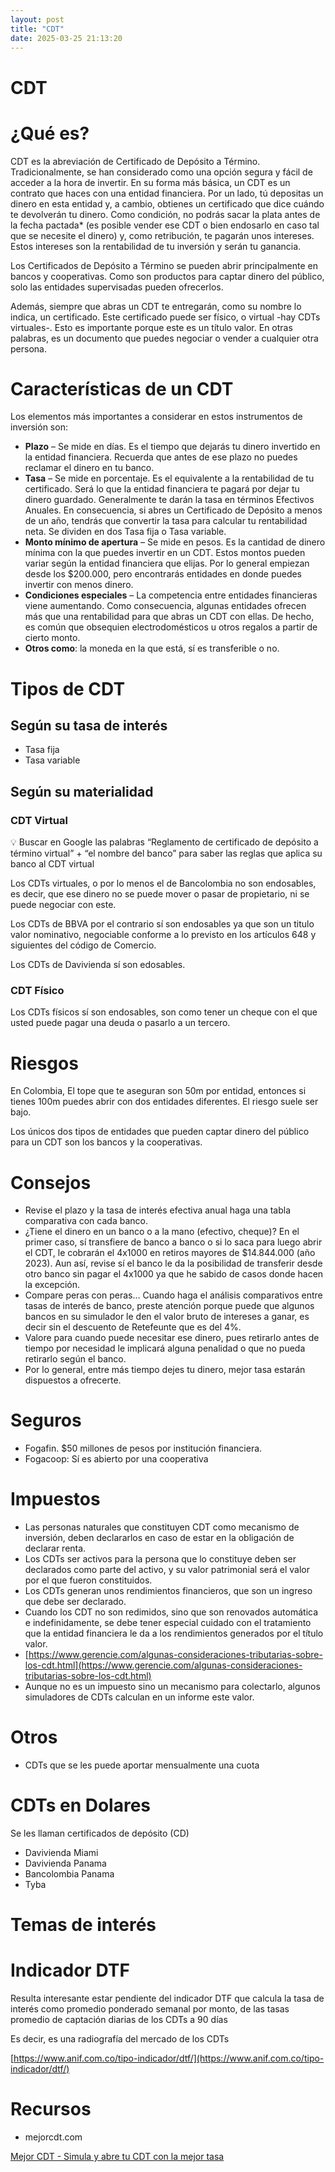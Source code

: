 ```yaml
---
layout: post
title: "CDT"
date: 2025-03-25 21:13:20
---
```


# CDT

# ¿Qué es?

CDT es la abreviación de Certificado de Depósito a Término. Tradicionalmente, se han considerado como una opción segura y fácil de acceder a la hora de invertir. En su forma más básica, un CDT es un contrato que haces con una entidad financiera. Por un lado, tú depositas un dinero en esta entidad y, a cambio, obtienes un certificado que dice cuándo te devolverán tu dinero. Como condición, no podrás sacar la plata antes de la fecha pactada* (es posible vender ese CDT o bien endosarlo en caso tal que se necesite el dinero) y, como retribución, te pagarán unos intereses. Estos intereses son la rentabilidad de tu inversión y serán tu ganancia.

Los Certificados de Depósito a Término se pueden abrir principalmente en bancos y cooperativas. Como son productos para captar dinero del público, solo las entidades supervisadas pueden ofrecerlos.

Además, siempre que abras un CDT te entregarán, como su nombre lo indica, un certificado. Este certificado puede ser físico, o virtual -hay CDTs virtuales-. Esto es importante porque este es un título valor. En otras palabras, es un documento que puedes negociar o vender a cualquier otra persona.

# **Características de un CDT**

Los elementos más importantes a considerar en estos instrumentos de inversión son:

- **Plazo** – Se mide en días. Es el tiempo que dejarás tu dinero invertido en la entidad financiera. Recuerda que antes de ese plazo no puedes reclamar el dinero en tu banco.
- **Tasa** – Se mide en porcentaje. Es el equivalente a la rentabilidad de tu certificado. Será lo que la entidad financiera te pagará por dejar tu dinero guardado. Generalmente te darán la tasa en términos Efectivos Anuales. En consecuencia, si abres un Certificado de Depósito a menos de un año, tendrás que convertir la tasa para calcular tu rentabilidad neta. Se dividen en dos Tasa fija o Tasa variable.
- **Monto mínimo de apertura** – Se mide en pesos. Es la cantidad de dinero mínima con la que puedes invertir en un CDT. Estos montos pueden variar según la entidad financiera que elijas. Por lo general empiezan desde los $200.000, pero encontrarás entidades en donde puedes invertir con menos dinero.
- **Condiciones especiales** – La competencia entre entidades financieras viene aumentando. Como consecuencia, algunas entidades ofrecen más que una rentabilidad para que abras un CDT con ellas. De hecho, es común que obsequien electrodomésticos u otros regalos a partir de cierto monto.
- **Otros como**: la moneda en la que está, sí es transferible o no.

# Tipos de CDT

## Según su tasa de interés

- Tasa fija
- Tasa variable

## Según su materialidad

### CDT Virtual

<aside>
💡 Buscar en Google las palabras “Reglamento de certificado de depósito a término virtual” + “el nombre del banco” para saber las reglas que aplica su banco al CDT virtual

</aside>

Los CDTs virtuales, o por lo menos el de Bancolombia no son endosables, es decir, que ese dinero no se puede mover o pasar de propietario, ni se puede negociar con este.

Los CDTs de BBVA por el contrario sí son endosables ya que son un titulo valor nominativo, negociable conforme a lo previsto en los artículos 648 y siguientes del código de Comercio.

Los  CDTs de Davivienda sí son edosables.

### CDT Físico

Los CDTs físicos sí son endosables, son como tener un cheque con el que usted puede pagar una deuda o pasarlo a un tercero.

# Riesgos

En Colombia, El tope que te aseguran son 50m por entidad, entonces si tienes 100m puedes abrir con dos entidades diferentes. El riesgo suele ser bajo.

Los únicos dos tipos de entidades que pueden captar dinero del público para un CDT son los bancos y la cooperativas.

# Consejos

- Revise el plazo y la tasa de interés efectiva anual haga una tabla comparativa con cada banco.
- ¿Tiene el dinero en un banco o a la mano (efectivo, cheque)? En el primer caso, sí transfiere de banco a banco o si lo saca para luego abrir el CDT, le cobrarán el 4x1000 en retiros mayores de $14.844.000 (año 2023). Aun así, revise sí el banco le da la posibilidad de transferir desde otro banco sin pagar el 4x1000 ya que he sabido de casos donde hacen la excepción.
- Compare peras con peras… Cuando haga el análisis comparativos entre tasas de interés de banco, preste atención porque puede que algunos bancos en su simulador le den el valor bruto de intereses a ganar, es decir sin el descuento de Retefeunte que es del 4%.
- Valore para cuando puede necesitar ese dinero, pues retirarlo antes de tiempo por necesidad le implicará alguna penalidad o que no pueda retirarlo según el banco.
- Por lo general, entre más tiempo dejes tu dinero, mejor tasa estarán dispuestos a ofrecerte.

# Seguros

- Fogafin. $50 millones de pesos por institución financiera.
- Fogacoop: Sí es abierto por una cooperativa

# Impuestos

- Las personas naturales que constituyen CDT como mecanismo de inversión, deben declararlos en caso de estar en la obligación de declarar renta.
- Los CDTs ser activos para la persona que lo constituye deben ser declarados como parte del activo, y su valor patrimonial será el valor por el que fueron constituidos.
- Los CDTs generan unos rendimientos financieros, que son un ingreso que debe ser declarado.
- Cuando los CDT no son redimidos, sino que son renovados automática e indefinidamente, se debe tener especial cuidado con el tratamiento que la entidad financiera le da a los rendimientos generados por el título valor.
- [https://www.gerencie.com/algunas-consideraciones-tributarias-sobre-los-cdt.html](https://www.gerencie.com/algunas-consideraciones-tributarias-sobre-los-cdt.html)
- Aunque no es un impuesto sino un mecanismo para colectarlo, algunos simuladores de CDTs calculan en un informe este valor.

# Otros

- CDTs que se les puede aportar mensualmente una cuota

# CDTs en Dolares

Se les llaman certificados de depósito (CD)

- Davivienda Miami
- Davivienda Panama
- Bancolombia Panama
- Tyba

# Temas de interés

# Indicador DTF

Resulta interesante estar pendiente del indicador DTF que calcula la tasa de interés como promedio ponderado semanal por monto, de las tasas promedio de captación diarias de los CDTs a 90 días

Es decir, es una radiografía del mercado de los CDTs

[https://www.anif.com.co/tipo-indicador/dtf/](https://www.anif.com.co/tipo-indicador/dtf/)

# Recursos

- mejorcdt.com

[Mejor CDT - Simula y abre tu CDT con la mejor tasa](https://mejorcdt.com/)